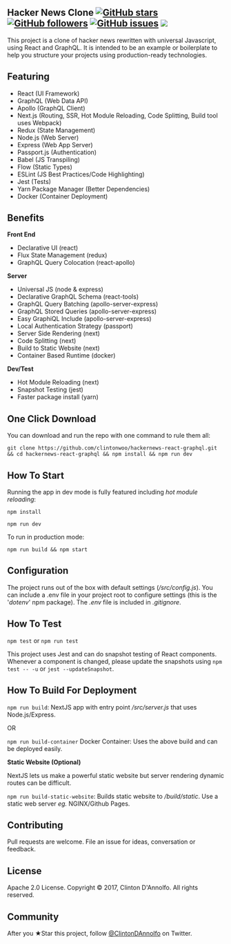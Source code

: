 ## Hacker News Clone  [![GitHub stars](https://img.shields.io/github/stars/clintonwoo/hackernews-react-graphql.svg?style=social&label=Star)](https://github.com/clintonwoo/hackernews-react-graphql/stargazers) [![GitHub followers](https://img.shields.io/github/followers/clintonwoo.svg?style=social&label=Follow)](https://github.com/clintonwoo/hackernews-react-graphql/) [![GitHub issues](https://img.shields.io/github/issues/clintonwoo/hackernews-react-graphql.svg)](https://github.com/clintonwoo/hackernews-react-graphql/issues) [![](https://img.shields.io/github/issues-pr-raw/clintonwoo/hackernews-react-graphql.svg)](https://github.com/clintonwoo/hackernews-react-graphql/pulls)

This project is a clone of hacker news rewritten with universal Javascript, using React and GraphQL. It is intended to be an example or boilerplate to help you structure your projects using production-ready technologies.

## Featuring
- React (UI Framework)
- GraphQL (Web Data API)
- Apollo (GraphQL Client)
- Next.js (Routing, SSR, Hot Module Reloading, Code Splitting, Build tool uses Webpack)
- Redux (State Management)
- Node.js (Web Server)
- Express (Web App Server)
- Passport.js (Authentication)
- Babel (JS Transpiling)
- Flow (Static Types)
- ESLint (JS Best Practices/Code Highlighting)
- Jest (Tests)
- Yarn Package Manager (Better Dependencies)
- Docker (Container Deployment)

## Benefits
**Front End**
- Declarative UI (react)
- Flux State Management (redux)
- GraphQL Query Colocation (react-apollo)

**Server**
- Universal JS (node & express)
- Declarative GraphQL Schema (react-tools)
- GraphQL Query Batching (apollo-server-express)
- GraphQL Stored Queries (apollo-server-express)
- Easy GraphiQL Include (apollo-server-express)
- Local Authentication Strategy (passport)
- Server Side Rendering (next)
- Code Splitting (next)
- Build to Static Website (next)
- Container Based Runtime (docker)

**Dev/Test**
- Hot Module Reloading (next)
- Snapshot Testing (jest)
- Faster package install (yarn)

## One Click Download

You can download and run the repo with one command to rule them all:

`git clone https://github.com/clintonwoo/hackernews-react-graphql.git && cd hackernews-react-graphql && npm install && npm run dev`

## How To Start

Running the app in dev mode is fully featured including *hot module reloading*:

`npm install`

`npm run dev`

To run in production mode:

`npm run build && npm start`

## Configuration

The project runs out of the box with default settings (*/src/config.js*). You can include a .env file in your project root to configure settings (this is the '*dotenv*' npm package). The *.env* file is included in *.gitignore*.

## How To Test

`npm test` or `npm run test`

This project uses Jest and can do snapshot testing of React components. Whenever a component is changed, please update the snapshots using `npm test -- -u` or `jest --updateSnapshot`.

## How To Build For Deployment

`npm run build`: NextJS app with entry point */src/server.js* that uses Node.js/Express.

OR

`npm run build-container` Docker Container: Uses the above build and can be deployed easily.

**Static Website (Optional)**

NextJS lets us make a powerful static website but server rendering dynamic routes can be difficult.

`npm run build-static-website`: Builds static website to */build/static*. Use a static web server *eg.* NGINX/Github Pages.

## Contributing
Pull requests are welcome. File an issue for ideas, conversation or feedback.

## License
Apache 2.0 License. Copyright © 2017, Clinton D'Annolfo. All rights reserved.

## Community
After you ★Star this project, follow [@ClintonDAnnolfo](https://twitter.com/clintondannolfo) on Twitter.
